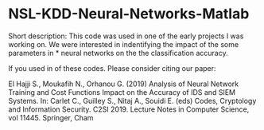# NSL-KDD-Neural-Networks-Matlab

Short description:
This code was used in one of the early projects I was working on. We were interested in indentifying the impact of the some parameters in *
neural networks on the the classification accuracy. 


If you used in of these codes. Please consider citing our paper: 

El Hajji S., Moukafih N., Orhanou G. (2019) Analysis of Neural Network Training and Cost Functions Impact on the Accuracy of IDS and SIEM 
Systems. In: Carlet C., Guilley S., Nitaj A., Souidi E. (eds) Codes, Cryptology and Information Security. C2SI 2019. Lecture Notes in 
Computer Science, vol 11445. Springer, Cham
